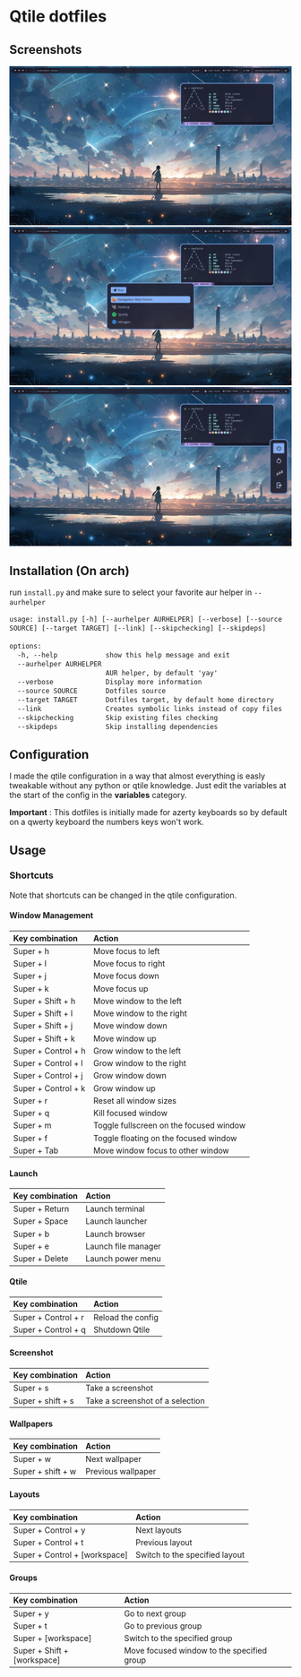 # Qtile dotfiles

## Screenshots
![](./assets/screen1.png)
![](./assets/screen2.png)
![](./assets/screen3.png)

## Installation (On arch)
run `install.py` and make sure to select your favorite aur helper in `--aurhelper`
```
usage: install.py [-h] [--aurhelper AURHELPER] [--verbose] [--source SOURCE] [--target TARGET] [--link] [--skipchecking] [--skipdeps]

options:
  -h, --help            show this help message and exit
  --aurhelper AURHELPER
                        AUR helper, by default 'yay'
  --verbose             Display more information
  --source SOURCE       Dotfiles source
  --target TARGET       Dotfiles target, by default home directory
  --link                Creates symbolic links instead of copy files
  --skipchecking        Skip existing files checking
  --skipdeps            Skip installing dependencies
```

## Configuration
I made the qtile configuration in a way that almost everything is easly tweakable without any python or qtile knowledge. Just edit the variables at the start of the config in the **variables** category.

**Important** : This dotfiles is initially made for azerty keyboards so by default on a qwerty keyboard the numbers keys won't work.

## Usage

### Shortcuts

Note that shortcuts can be changed in the qtile configuration.

#### Window Management

|Key combination|Action|
|:-|:-|
|Super + h|Move focus to left|
|Super + l|Move focus to right|
|Super + j|Move focus down|
|Super + k|Move focus up|
|Super + Shift + h|Move window to the left|
|Super + Shift + l|Move window to the right|
|Super + Shift + j|Move window down|
|Super + Shift + k|Move window up|
|Super + Control + h|Grow window to the left|
|Super + Control + l|Grow window to the right|
|Super + Control + j|Grow window down|
|Super + Control + k|Grow window up|
|Super + r|Reset all window sizes|
|Super + q|Kill focused window|
|Super + m|Toggle fullscreen on the focused window|
|Super + f|Toggle floating on the focused window|
|Super + Tab|Move window focus to other window|

#### Launch

|Key combination|Action|
|:-|:-|
|Super + Return|Launch terminal|
|Super + Space|Launch launcher|
|Super + b|Launch browser|
|Super + e|Launch file manager|
|Super + Delete|Launch power menu|

#### Qtile

|Key combination|Action|
|:-|:-|
|Super + Control + r|Reload the config|
|Super + Control + q|Shutdown Qtile|

#### Screenshot

|Key combination|Action|
|:-|:-|
|Super + s|Take a screenshot|
|Super + shift + s|Take a screenshot of a selection|

#### Wallpapers
|Key combination|Action|
|:-|:-|
|Super + w|Next wallpaper|
|Super + shift + w|Previous wallpaper|

#### Layouts

|Key combination|Action|
|:-|:-|
|Super + Control + y|Next layouts|
|Super + Control + t|Previous layout|
|Super + Control + [workspace]|Switch to the specified layout|

#### Groups

|Key combination|Action|
|:-|:-|
|Super + y|Go to next group|
|Super + t|Go to previous group|
|Super + [workspace]|Switch to the specified group|
|Super + Shift + [workspace]|Move focused window to the specified group|
